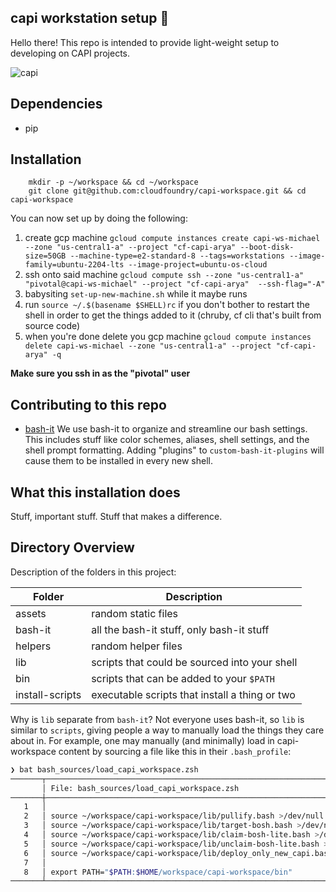## capi workstation setup 🐋

Hello there! This repo is intended to provide light-weight setup to developing on CAPI projects.

![capi](https://im-01.gifer.com/9Y0s.gif)

## Dependencies
* pip

## Installation

```
    mkdir -p ~/workspace && cd ~/workspace
    git clone git@github.com:cloudfoundry/capi-workspace.git && cd capi-workspace
```

You can now set up by doing the following:
1. create gcp machine `gcloud compute instances create capi-ws-michael --zone "us-central1-a" --project "cf-capi-arya" --boot-disk-size=50GB --machine-type=e2-standard-8 --tags=workstations --image-family=ubuntu-2204-lts --image-project=ubuntu-os-cloud`
1. ssh onto said machine `gcloud compute ssh --zone "us-central1-a" "pivotal@capi-ws-michael" --project "cf-capi-arya"  --ssh-flag="-A"`
1. babysiting `set-up-new-machine.sh` while it maybe runs
1. run `source ~/.$(basename $SHELL)rc` if you don't bother to restart the shell in order to get the things added to it (chruby, cf cli that's built from source code)
1. when you're done delete you gcp machine `gcloud compute instances delete capi-ws-michael --zone "us-central1-a" --project "cf-capi-arya" -q`

**Make sure you ssh in as the "pivotal" user** 

## Contributing to this repo

* [bash-it](https://github.com/Bash-it/bash-it) We use bash-it to organize and streamline our bash settings. This includes stuff like color schemes, aliases, shell settings, and the shell prompt formatting. Adding "plugins" to `custom-bash-it-plugins` will cause them to be installed in every new shell.

## What this installation does

Stuff, important stuff.  Stuff that makes a difference.

## Directory Overview

Description of the folders in this project:

Folder           | Description
---------------- | -----------
assets           | random static files
bash-it          | all the bash-it stuff, only bash-it stuff
helpers          | random helper files
lib              | scripts that could be sourced into your shell
bin              | scripts that can be added to your `$PATH`
install-scripts  | executable scripts that install a thing or two

Why is `lib` separate from `bash-it`? Not everyone uses bash-it, so `lib` is similar to `scripts`, giving people a way to manually load the things they care about in. For example, one may manually (and minimally) load in capi-workspace content by sourcing a file like this in their `.bash_profile`:

```bash
❯ bat bash_sources/load_capi_workspace.zsh
───────┬────────────────────────────────────────────────────────────────────────────────────────────────────────────────────────────
       │ File: bash_sources/load_capi_workspace.zsh
───────┼────────────────────────────────────────────────────────────────────────────────────────────────────────────────────────────
   1   │
   2   │ source ~/workspace/capi-workspace/lib/pullify.bash >/dev/null
   3   │ source ~/workspace/capi-workspace/lib/target-bosh.bash >/dev/null
   4   │ source ~/workspace/capi-workspace/lib/claim-bosh-lite.bash >/dev/null
   5   │ source ~/workspace/capi-workspace/lib/unclaim-bosh-lite.bash >/dev/null
   6   │ source ~/workspace/capi-workspace/lib/deploy_only_new_capi.bash >/dev/null
   7   │
   8   │ export PATH="$PATH:$HOME/workspace/capi-workspace/bin"
───────┴────────────────────────────────────────────────────────────────────────────────────────────────────────────────────────────
```
